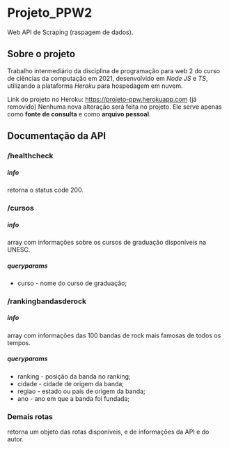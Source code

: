 # Projeto_PPW2

Web API de Scraping (raspagem de dados).

## Sobre o projeto

Trabalho intermediário da disciplina de programação para web 2 do curso de ciências da computação em 2021, desenvolvido em _Node JS_ e _TS_, utilizando a plataforma _Heroku_ para hospedagem em nuvem.

Link do projeto no Heroku: https://projeto-ppw.herokuapp.com (já removido)
Nenhuma nova alteração será feita no projeto. Ele serve apenas como **fonte de consulta** e como **arquivo pessoal**.

## Documentação da API

### /healthcheck

##### info

retorna o status code 200.

### /cursos

##### info

array com informações sobre os cursos de graduação disponíveis na UNESC.

##### queryparams

-   curso - nome do curso de graduação;

### /rankingbandasderock

##### info

array com informações das 100 bandas de rock mais famosas de todos os tempos.

##### queryparams

-   ranking - posição da banda no ranking;
-   cidade - cidade de origem da banda;
-   regiao - estado ou país de origem da banda;
-   ano - ano em que a banda foi fundada;

### Demais rotas

retorna um objeto das rotas disponíveis, e de informações da API e do autor.
